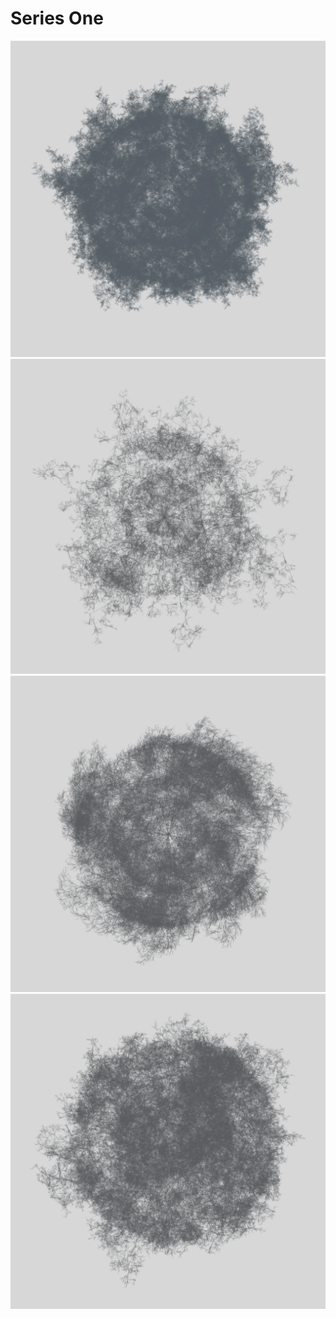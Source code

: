 <!--- -image_format jpeg_high -background -#b7b7b7 -->
# Series One

![Sample1](sample1.png)
![Sample2](sample2.png)
![Sample3](sample3.png)
![Sample4](sample4.png)
